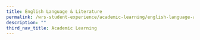```yaml
---
title: English Language & Literature
permalink: /wrs-student-experience/academic-learning/english-language-and-literature/
description: ""
third_nav_title: Academic Learning
---
```

